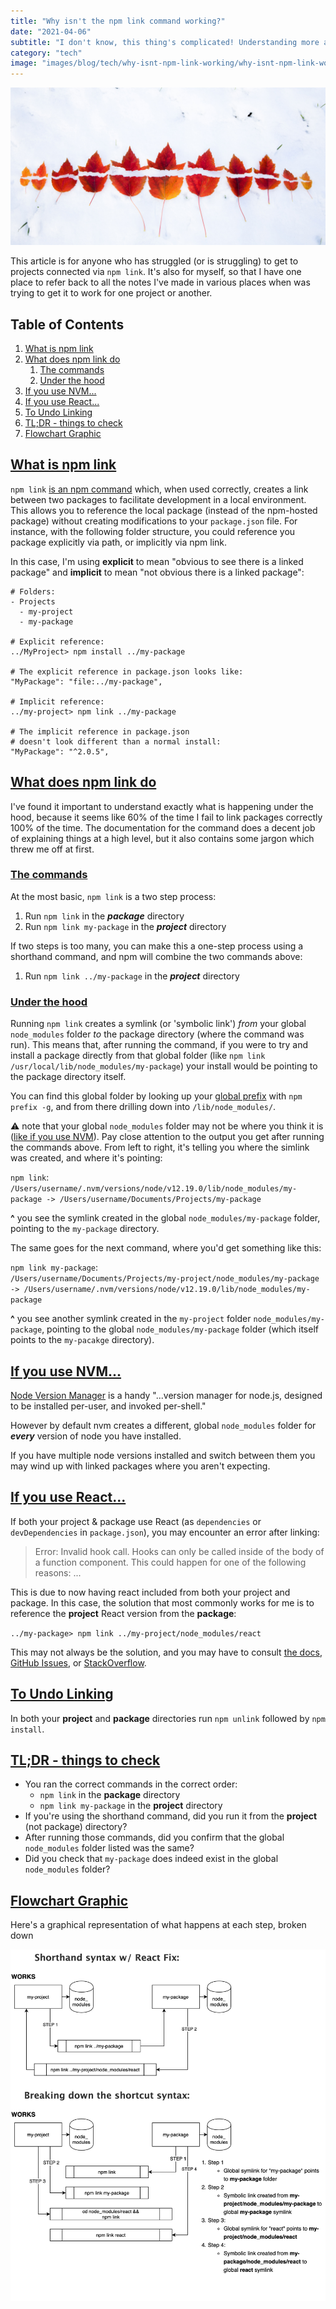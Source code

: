```yaml
---
title: "Why isn't the npm link command working?"
date: "2021-04-06"
subtitle: "I don't know, this thing's complicated! Understanding more about what's going on under the hood and looking at some common issues may help."
category: "tech"
image: "images/blog/tech/why-isnt-npm-link-working/why-isnt-npm-link-working-meta-image.jpg"
---
```


![A row of eleven red leaves evenly torn in half down the middle](/public/images/blog/tech/why-isnt-npm-link-working/why-isnt-npm-link-working-title-image.jpg)

This article is for anyone who has struggled (or is struggling) to get to projects connected via `npm link`. It's also for myself, so that I have one place to refer back to all the notes I've made in various places when was trying to get it to work for one project or another.

## Table of Contents <!-- omit in toc -->
1. [What is npm link](#what-is-npm-link)
2. [What does npm link do](#what-does-npm-link-do)
   1. [The commands](#the-commands)
   2. [Under the hood](#under-the-hood)
3. [If you use NVM...](#if-you-use-nvm)
4. [If you use React...](#if-you-use-react)
5. [To Undo Linking](#to-undo-linking)
6. [TL;DR - things to check](#tldr---things-to-check)
7. [Flowchart Graphic](#flowchart-graphic)

## [What is npm link](#what-is-npm-link)

`npm link` [is an npm command](https://docs.npmjs.com/cli/v7/commands/npm-link) which, when used correctly, creates a link between two packages to facilitate development in a local environment. This allows you to reference the local package (instead of the npm-hosted package) without creating modifications to your `package.json` file. For instance, with the following folder structure, you could reference you package explicitly via path, or implicitly via npm link.

In this case, I'm using **explicit** to mean "obvious to see there is a linked package" and **implicit** to mean "not obvious there is a linked package":

```text
# Folders:
- Projects
  - my-project
  - my-package

# Explicit reference:
../MyProject> npm install ../my-package

# The explicit reference in package.json looks like:
"MyPackage": "file:../my-package",

# Implicit reference:
../my-project> npm link ../my-package

# The implicit reference in package.json
# doesn't look different than a normal install:
"MyPackage": "^2.0.5",
```

## [What does npm link do](#what-does-npm-link-do)

I've found it important to understand exactly what is happening under the hood, because it seems like 60% of the time I fail to link packages correctly 100% of the time. The documentation for the command does a decent job of explaining things at a high level, but it also contains some jargon which threw me off at first.

### [The commands](#the-commands)

At the most basic, `npm link` is a two step process:
1. Run `npm link` in the ***package*** directory
2. Run `npm link my-package` in the ***project*** directory

If two steps is too many, you can make this a one-step process using a shorthand command, and npm will combine the two commands above:
1. Run `npm link ../my-package` in the ***project*** directory

### [Under the hood](#under-the-hood)

Running `npm link` creates a symlink (or 'symbolic link') *from* your global `node_modules` folder *to* the package directory (where the command was run). This means that, after running the command, if you were to try and install a package directly from that global folder (like `npm link /usr/local/lib/node_modules/my-package`) your install would be pointing to the package directory itself.

You can find this global folder by looking up your [global prefix](https://docs.npmjs.com/cli/v7/commands/npm-prefix) with `npm prefix -g`, and from there drilling down into `/lib/node_modules/`.

⚠️ note that your global `node_modules` folder may not be where you think it is ([like if you use NVM](#if-you-use-nvm)). Pay close attention to the output you get after running the commands above. From left to right, it's telling you where the simlink was created, and where it's pointing:

`npm link`:  
`/Users/username/.nvm/versions/node/v12.19.0/lib/node_modules/my-package -> /Users/username/Documents/Projects/my-package`

**^** you see the symlink created in the global `node_modules/my-package` folder, pointing to the `my-package` directory.

The same goes for the next command, where you'd get something like this:

`npm link my-package`:  
`/Users/username/Documents/Projects/my-project/node_modules/my-package -> /Users/username/.nvm/versions/node/v12.19.0/lib/node_modules/my-package`

**^** you see another symlink created in the `my-project` folder `node_modules/my-package`, pointing to the global `node_modules/my-package` folder (which itself points to the `my-pacakge` directory).

## [If you use NVM...](#if-you-use-nvm)

[Node Version Manager](https://github.com/nvm-sh/nvm) is a handy "...version manager for node.js, designed to be installed per-user, and invoked per-shell."

However by default nvm creates a different, global `node_modules` folder for ***every*** version of node you have installed.

If you have multiple node versions installed and switch between them you may wind up with linked packages where you aren't expecting.

## [If you use React...](#if-you-use-react)

If both your project & package use React (as `dependencies` or `devDependencies` in `package.json`), you may encounter an error after linking:

> Error: Invalid hook call. Hooks can only be called inside of the body of a function component. This could happen for one of the following reasons:
> ...

This is due to now having react included from both your project and package. In this case, the solution that most commonly works for me is to reference the **project** React version from the **package**:

`../my-package> npm link ../my-project/node_modules/react`

This may not always be the solution, and you may have to consult [the docs](https://reactjs.org/warnings/invalid-hook-call-warning.html#duplicate-react), [GitHub Issues](https://github.com/facebook/react/issues/13991), or [StackOverflow](https://stackoverflow.com/questions/64283813/invalid-hook-call-on-npm-link-library).

## [To Undo Linking](#to-undo-linking)

In both your **project** and **package** directories run `npm unlink` followed by `npm install`.

## [TL;DR - things to check](#tldr---things-to-check)

- You ran the correct commands in the correct order:
  - `npm link` in the **package** directory
  - `npm link my-package` in the **project** directory
- If you're using the shorthand command, did you run it from the **project** (not package) directory?
- After running those commands, did you confirm that the global `node_modules` folder listed was the same?
- Did you check that `my-package` does indeed exist in the global `node_modules` folder?

## [Flowchart Graphic](#flowchart-of-what-happens)

Here's a graphical representation of what happens at each step, broken down 

![Graphical depiction of npm link functionality](/public/images/blog/tech/why-isnt-npm-link-working/why-isnt-npm-link-working-flowchart.png)